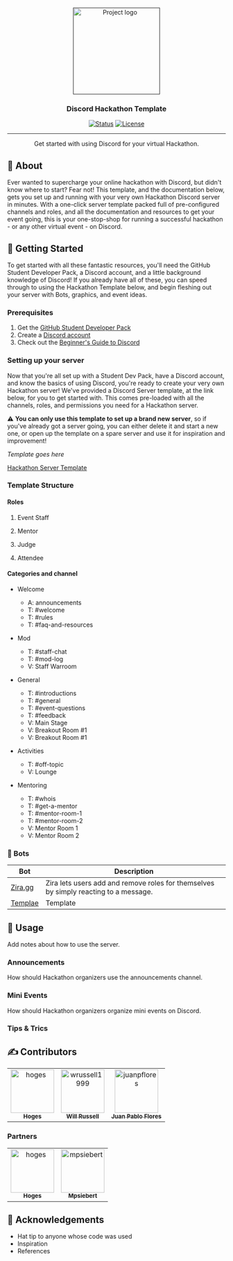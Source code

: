 <p align="center">
  <a href="" rel="noopener">
 <img width=200px height=200px src="https://i.imgur.com/6wj0hh6.jpg" alt="Project logo"></a>
</p>

<h3 align="center">Discord Hackathon Template</h3>

<div align="center">

[![Status](https://img.shields.io/badge/status-active-success.svg)]()
[![License](https://img.shields.io/badge/license-GNU-blue.svg)](/LICENSE)

</div>

---

<p align="center"> Get started with using Discord for your virtual Hackathon.
    <br> 
</p>

## 🧐 About <a name = "about"></a>

Ever wanted to supercharge your online hackathon with Discord, but didn't know where to start? Fear not! This template, and the documentation below, gets you set up and running with your very own Hackathon Discord server in minutes. With a one-click server template packed full of pre-configured channels and roles, and all the documentation and resources to get your event going, this is your one-stop-shop for running a successful hackathon - or any other virtual event - on Discord.

## 🏁 Getting Started <a name = "getting_started"></a>

To get started with all these fantastic resources, you'll need the GitHub Student Developer Pack, a Discord account, and a little background knowledge of Discord! If you already have all of these, you can speed through to using the Hackathon Template below, and begin fleshing out your server with Bots, graphics, and event ideas.

### Prerequisites

1. Get the [GitHub Student Developer Pack](https://education.github.com/pack)
2. Create a [Discord account](https://support.discord.com/hc/en-us/articles/360033931551-Getting-Started)
3. Check out the [Beginner's Guide to Discord](https://support.discord.com/hc/en-us/articles/360045138571-Beginner-s-Guide-to-Discord)


### Setting up your server

Now that you're all set up with a Student Dev Pack, have a Discord account, and know the basics of using Discord, you're ready to create your very own Hackathon server! We've provided a Discord Server template, at the link below, for you to get started with. This comes pre-loaded with all the channels, roles, and permissions you need for a Hackathon server. 

:warning: **You can only use this template to set up a brand new server**, so if you've already got a server going, you can either delete it and start a new one, or open up the template on a spare server and use it for inspiration and improvement!

*Template goes here*

[Hackathon Server Template](discord.new)

### Template Structure

#### Roles
1. Event Staff
2. Mentor

3. Judge

4. Attendee


#### Categories and channel


- Welcome
  - A: announcements
  - T: #welcome
  - T: #rules
  - T: #faq-and-resources
- Mod
  - T: #staff-chat
  - T: #mod-log
  - V: Staff Warroom
- General
  - T: #introductions
  - T: #general
  - T: #event-questions
  - T: #feedback
  - V: Main Stage
  - V: Breakout Room #1
  - V: Breakout Room #1
- Activities
  - T: #off-topic
  - V: Lounge

- Mentoring
  - T: #whois
  - T: #get-a-mentor
  - T: #mentor-room-1
  - T: #mentor-room-2
  - V: Mentor Room 1
  - V: Mentor Room 2


### 🤖 Bots
| Bot | Description |
|-|-|
| [Zira.gg](https://zira.gg) | Zira lets users add and remove roles for themselves by simply reacting to a message. |
| [Templae](https://github.com) | Template |

## 🎈 Usage <a name="usage"></a>

Add notes about how to use the server.

### Announcements
How should Hackathon organizers use the announcements channel.

### Mini Events
How should Hackathon organizers organize mini events on Discord.

### Tips & Trics
## ✍ Contributors  <a name = "contributors"></a>


<!-- readme: collaborators,contributors -start -->
<table>
<tr>
    <td align="center">
        <a href="https://github.com/hoges">
            <img src="https://avatars.githubusercontent.com/u/30841926?v=4" width="100;" alt="hoges"/>
            <br />
            <sub><b>Hoges</b></sub>
        </a>
    </td>
    <td align="center">
        <a href="https://github.com/wrussell1999">
            <img src="https://avatars.githubusercontent.com/u/34094921?v=4" width="100;" alt="wrussell1999"/>
            <br />
            <sub><b>Will Russell</b></sub>
        </a>
    </td>
    <td align="center">
        <a href="https://github.com/juanpflores">
            <img src="https://avatars.githubusercontent.com/u/6200135?v=4" width="100;" alt="juanpflores"/>
            <br />
            <sub><b>Juan Pablo Flores </b></sub>
        </a>
    </td></tr>
</table>
<!-- readme: collaborators,contributors -end -->

### Partners

<!-- readme: hoges,mpsiebert -start -->
<table>
<tr>
    <td align="center">
        <a href="https://github.com/hoges">
            <img src="https://avatars.githubusercontent.com/u/30841926?v=4" width="100;" alt="hoges"/>
            <br />
            <sub><b>Hoges</b></sub>
        </a>
    </td>
    <td align="center">
        <a href="https://github.com/mpsiebert">
            <img src="https://avatars.githubusercontent.com/u/21230922?v=4" width="100;" alt="mpsiebert"/>
            <br />
            <sub><b>Mpsiebert</b></sub>
        </a>
    </td></tr>
</table>
<!-- readme: hoges,mpsiebert -end -->

## 🎉 Acknowledgements <a name = "acknowledgement"></a>

- Hat tip to anyone whose code was used
- Inspiration
- References
